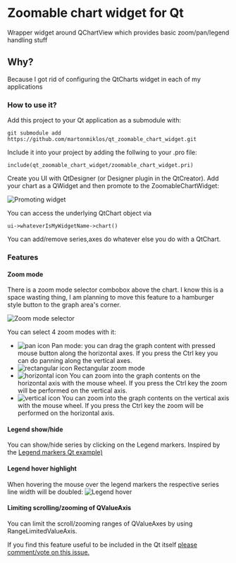 # Zoomable chart widget for Qt

Wrapper widget around QChartView which provides basic zoom/pan/legend handling stuff

## Why?

Because I got rid of configuring the QtCharts widget in each of my applications

### How to use it?

Add this project to your Qt application as a submodule with:

```
git submodule add https://github.com/martonmiklos/qt_zoomable_chart_widget.git
```

Include it into your project by adding the follwing to your .pro file:

```
include(qt_zoomable_chart_widget/zoomable_chart_widget.pri)
```

Create you UI with QtDesigner (or Designer plugin in the QtCreator).
Add your chart as a QWidget and then promote to the ZoomableChartWidget:

![Promoting widget](https://raw.githubusercontent.com/martonmiklos/qt_zoomable_chart_widget/master/screenshots/promote_to.png "Promoting widget")

You can access the underlying QtChart object via 

```
ui->whateverIsMyWidgetName->chart()
```

You can add/remove series,axes do whatever else you do with a QtChart.

### Features

#### Zoom mode
There is a zoom mode selector combobox above the chart. I know this is a space wasting thing, I am planning to move this feature to a hamburger style button to the graph area's corner.

![Zoom mode selector](https://raw.githubusercontent.com/martonmiklos/qt_zoomable_chart_widget/master/screenshots/zoom_selector.png "Zoom mode selector")

You can select 4 zoom modes with it:

- ![pan icon](https://raw.githubusercontent.com/martonmiklos/qt_zoomable_chart_widget/master/res/pan.png) Pan mode: you can drag the graph content with pressed mouse button along the horizontal axes. If you press the Ctrl key you can do panning along the vertical axes.
- ![rectangular icon](https://raw.githubusercontent.com/martonmiklos/qt_zoomable_chart_widget/master/res/rectangle_zoom.png) Rectangular zoom mode
- ![horizontal icon](https://raw.githubusercontent.com/martonmiklos/qt_zoomable_chart_widget/master/res/horizontal_zoom.png) You can zoom into the graph contents on the horizontal axis with the mouse wheel. If you press the Ctrl key the zoom will be performed on the vertical axis.
- ![vertical icon](https://raw.githubusercontent.com/martonmiklos/qt_zoomable_chart_widget/master/res/vertical_zoom.png) You can zoom into the graph contents on the vertical axis with the mouse wheel. If you press the Ctrl key the zoom will be performed on the horizontal axis.

#### Legend show/hide
You can show/hide series by clicking on the Legend markers. Inspired by the [Legend markers Qt example)](https://doc.qt.io/qt-5/qtcharts-legendmarkers-example.html)

#### Legend hover highlight
When hovering the mouse over the legend markers the respective series line width will be doubled:
![Legend hover](https://raw.githubusercontent.com/martonmiklos/qt_zoomable_chart_widget/master/screenshots/hover.png "Legend hover")

#### Limiting scrolling/zooming of QValueAxis
You can limit the scroll/zooming ranges of QValueAxes by using RangeLimitedValueAxis. 

If you find this feature useful to be included in the Qt itself [please comment/vote on this issue.](https://bugreports.qt.io/browse/QTBUG-81759)
